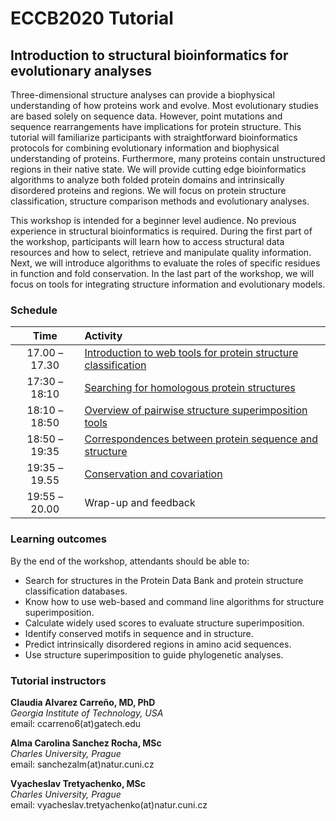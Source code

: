 # ECCB2020 Tutorial
##  Introduction to structural bioinformatics for evolutionary analyses
Three-dimensional structure analyses can provide a biophysical understanding of how proteins work and evolve. Most evolutionary studies are based solely on sequence data. However, point mutations and sequence rearrangements have implications for protein structure. This tutorial will familiarize participants with straightforward bioinformatics protocols for combining evolutionary information and biophysical understanding of proteins. Furthermore, many proteins contain unstructured regions in their native state. We will provide cutting edge bioinformatics algorithms to analyze both folded protein domains and intrinsically disordered proteins and regions. We will focus on protein structure classification, structure comparison methods and evolutionary analyses.  

This workshop is intended for a beginner level audience. No previous experience in structural bioinformatics is required. During the first part of the workshop, participants will learn how to access structural data resources and how to select, retrieve and manipulate quality information. Next, we will introduce algorithms to evaluate the roles of specific residues in function and fold conservation. In the last part of the workshop, we will focus on tools for integrating structure information and evolutionary models.

### Schedule

| Time          | Activity |
| :-----------: | :-----|
| 17.00 – 17.30 | [Introduction to web tools for protein structure classification](https://github.com/Claualvarez/ECCB2020/blob/master/Introduction.md) |
| 17:30 – 18:10 | [Searching for homologous protein structures](https://github.com/Claualvarez/ECCB2020/blob/master/Searching.md) |
| 18:10 – 18:50 | [Overview of pairwise structure superimposition tools](https://github.com/Claualvarez/ECCB2020/blob/master/Superimposition.md) |
| 18:50 – 19:35 | [Correspondences between protein sequence and structure](https://github.com/Claualvarez/ECCB2020/blob/master/Sequence-structure.md) |
| 19:35 – 19.55 | [Conservation and covariation](https://github.com/Claualvarez/ECCB2020/blob/master/Conservation_and_covariation.md) |
| 19:55 – 20.00 | Wrap-up and feedback | 

 
### Learning outcomes
By the end of the workshop, attendants should be able to:
- Search for structures in the Protein Data Bank and protein structure classification databases.
- Know how to use web-based and command line algorithms for structure superimposition.
- Calculate widely used scores to evaluate structure superimposition.
- Identify conserved motifs in sequence and in structure.
- Predict intrinsically disordered regions in amino acid sequences.
- Use structure superimposition to guide phylogenetic analyses.

### Tutorial instructors
**Claudia Alvarez Carreño, MD, PhD** \
*Georgia Institute of Technology, USA*\
email: ccarreno6(at)gatech.edu	

**Alma Carolina Sanchez Rocha, MSc** \
*Charles University, Prague*\
email: sanchezalm(at)natur.cuni.cz

**Vyacheslav Tretyachenko, MSc** \
*Charles University, Prague*\
email: vyacheslav.tretyachenko(at)natur.cuni.cz	
